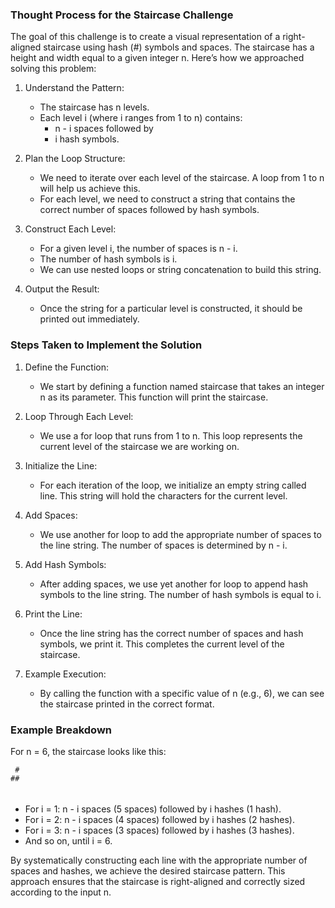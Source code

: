 ### Thought Process for the Staircase Challenge

The goal of this challenge is to create a visual representation of a right-aligned staircase using hash (#) symbols and spaces. The staircase has a height and width equal to a given integer n. Here’s how we approached solving this problem:

1. Understand the Pattern:
   - The staircase has n levels.
   - Each level i (where i ranges from 1 to n) contains:
     - n - i spaces followed by
     - i hash symbols.

2. Plan the Loop Structure:
   - We need to iterate over each level of the staircase. A loop from 1 to n will help us achieve this.
   - For each level, we need to construct a string that contains the correct number of spaces followed by hash symbols.

3. Construct Each Level:
   - For a given level i, the number of spaces is n - i.
   - The number of hash symbols is i.
   - We can use nested loops or string concatenation to build this string.

4. Output the Result:
   - Once the string for a particular level is constructed, it should be printed out immediately.

### Steps Taken to Implement the Solution

1. Define the Function:
   - We start by defining a function named staircase that takes an integer n as its parameter. This function will print the staircase.

2. Loop Through Each Level:
   - We use a for loop that runs from 1 to n. This loop represents the current level of the staircase we are working on.

3. Initialize the Line:
   - For each iteration of the loop, we initialize an empty string called line. This string will hold the characters for the current level.

4. Add Spaces:
   - We use another for loop to add the appropriate number of spaces to the line string. The number of spaces is determined by n - i.

5. Add Hash Symbols:
   - After adding spaces, we use yet another for loop to append hash symbols to the line string. The number of hash symbols is equal to i.

6. Print the Line:
   - Once the line string has the correct number of spaces and hash symbols, we print it. This completes the current level of the staircase.

7. Example Execution:
   - By calling the function with a specific value of n (e.g., 6), we can see the staircase printed in the correct format.

### Example Breakdown

For n = 6, the staircase looks like this:

     #
    ##
   ###
  ####
 #####
######
- For i = 1: n - i spaces (5 spaces) followed by i hashes (1 hash).
- For i = 2: n - i spaces (4 spaces) followed by i hashes (2 hashes).
- For i = 3: n - i spaces (3 spaces) followed by i hashes (3 hashes).
- And so on, until i = 6.

By systematically constructing each line with the appropriate number of spaces and hashes, we achieve the desired staircase pattern. This approach ensures that the staircase is right-aligned and correctly sized according to the input n.
